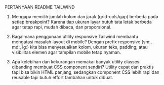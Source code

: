 PERTANYAAN README TAILWIND

1. Mengapa memilih jumlah kolom dan jarak (grid-cols/gap) berbeda pada setiap breakpoint?
Karena tiap ukuran layar butuh tata letak berbeda agar tetap rapi, mudah dibaca, dan proporsional.


2. Bagaimana penggunaan utility responsive Tailwind membantu mengatasi masalah layout di mobile?
Dengan prefix responsive (sm:, md:, lg:) kita bisa menyesuaikan kolom, ukuran teks, padding, atau visibilitas elemen agar tampilan mobile tetap nyaman.


3. Apa kelebihan dan kekurangan memakai banyak utility classes dibanding membuat CSS component sendiri?
Utility cepat dan praktis tapi bisa bikin HTML panjang, sedangkan component CSS lebih rapi dan reusable tapi butuh effort tambahan untuk dibuat.
